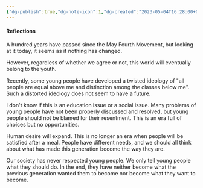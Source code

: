 ```yaml
---
{"dg-publish":true,"dg-note-icon":1,"dg-created":"2023-05-04T16:28:00+08:00","dg-updated":"2023-05-04T16:28:00+08:00","tags":["youth","reflectiion"],"dg-path":"Writing/Youth Reflections.md","permalink":"/Writing/Youth Reflections/","dgPassFrontmatter":true,"noteIcon":1,"created":"2023-05-04T16:28:00+08:00","updated":"2023-05-04T16:28:00+08:00"}
---
```



#### Reflections

A hundred years have passed since the May Fourth Movement, but looking at it today, it seems as if nothing has changed.  

However, regardless of whether we agree or not, this world will eventually belong to the youth. 

Recently, some young people have developed a twisted ideology of "all people are equal above me and distinction among the classes below me". Such a distorted ideology does not seem to have a future.  

I don't know if this is an education issue or a social issue. Many problems of young people have not been properly discussed and resolved, but young people should not be blamed for their resentment. This is an era full of choices but no opportunities. 

Human desire will expand. This is no longer an era when people will be satisfied after a meal. People have different needs, and we should all think about what has made this generation become the way they are.  

Our society has never respected young people. We only tell young people what they should do. In the end, they have neither become what the previous generation wanted them to become nor become what they want to become.
